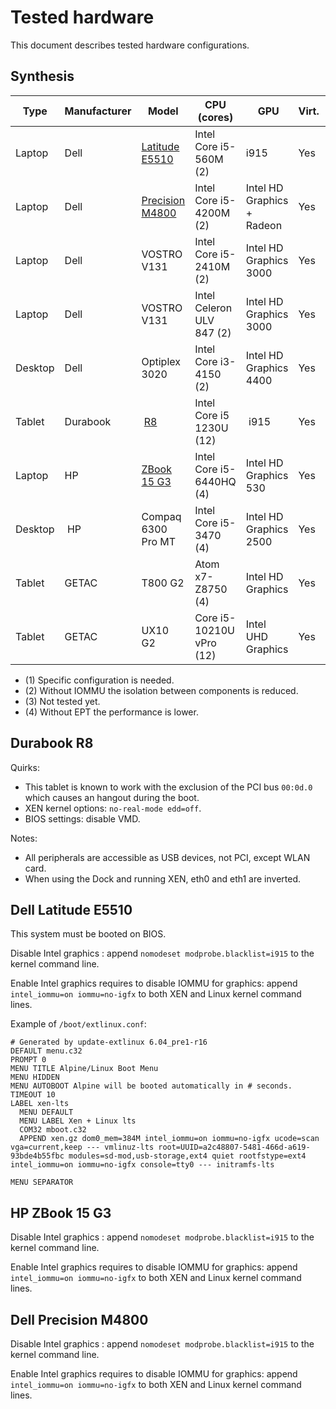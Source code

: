 # Tested hardware

This document describes tested hardware configurations.

## Synthesis

| Type | Manufacturer | Model | CPU (cores) | GPU | Virt. | IOMMU | EPT (4) | Boot mode | Compatibility |
|--|--|--|--|--|--|--|--|--|--|
| Laptop | Dell | [Latitude E5510](#dell-latitude-e5510) | Intel Core i5-560M (2) | i915 | Yes | Yes | No | BIOS | ★★★★★ |
| Laptop | Dell | [Precision M4800](#dell-precision-m4800) | Intel Core i5-4200M (2) | Intel HD Graphics + Radeon | Yes | No | No | UEFI | ★☆☆☆☆ (2) |
| Laptop | Dell | VOSTRO V131 | Intel Core i5-2410M (2) | Intel HD Graphics 3000 | Yes | No | Yes | UEFI | ★☆☆☆☆ (2) |
| Laptop | Dell | VOSTRO V131 | Intel Celeron ULV 847 (2) | Intel HD Graphics 3000 | Yes | No | No | UEFI | ★☆☆☆☆ (2) |
| Desktop | Dell | Optiplex 3020 | Intel Core i3-4150 (2) | Intel HD Graphics 4400 | Yes | No | Yes | BIOS | ★☆☆☆☆ (2) |
| Tablet | Durabook | [R8](#durabook-r8) | Intel Core i5 1230U (12) | i915 | Yes | Yes | Yes | UEFI | ★★★★★ |
| Laptop | HP | [ZBook 15 G3](#hp-zbook-15-g3) | Intel Core i5-6440HQ (4) | Intel HD Graphics 530 | Yes | Yes | Yes | UEFI | ★★★★★ |
| Desktop | HP | Compaq 6300 Pro MT | Intel Core i5-3470 (4) | Intel HD Graphics 2500 | Yes | Yes | Yes | | ★★★★★ (3) |
| Tablet | GETAC | T800 G2 | Atom x7-Z8750 (4) | Intel HD Graphics | Yes | Yes | Yes | UEFI | ★★★★★ (3) |
| Tablet | GETAC | UX10 G2 | Core i5-10210U vPro (12) | Intel UHD Graphics | Yes | Yes | Yes | UEFI | ☆☆☆☆☆ |

- (1) Specific configuration is needed.
- (2) Without IOMMU the isolation between components is reduced.
- (3) Not tested yet.
- (4) Without EPT the performance is lower.

## Durabook R8

Quirks:
- This tablet is known to work with the exclusion of the PCI bus `00:0d.0` which causes an hangout during the boot.
- XEN kernel options: `no-real-mode edd=off`.
- BIOS settings: disable VMD.

Notes:

- All peripherals are accessible as USB devices, not PCI, except WLAN card.
- When using the Dock and running XEN, eth0 and eth1 are inverted.

## Dell Latitude E5510

This system must be booted on BIOS.

Disable Intel graphics : append `nomodeset modprobe.blacklist=i915` to the kernel command line.

Enable Intel graphics requires to disable IOMMU for graphics: append `intel_iommu=on iommu=no-igfx` to both XEN and Linux kernel command lines.

Example of `/boot/extlinux.conf`:
```
# Generated by update-extlinux 6.04_pre1-r16
DEFAULT menu.c32
PROMPT 0
MENU TITLE Alpine/Linux Boot Menu
MENU HIDDEN
MENU AUTOBOOT Alpine will be booted automatically in # seconds.
TIMEOUT 10
LABEL xen-lts
  MENU DEFAULT
  MENU LABEL Xen + Linux lts
  COM32 mboot.c32
  APPEND xen.gz dom0_mem=384M intel_iommu=on iommu=no-igfx ucode=scan vga=current,keep --- vmlinuz-lts root=UUID=a2c48807-5481-466d-a619-93bde4b55fbc modules=sd-mod,usb-storage,ext4 quiet rootfstype=ext4 intel_iommu=on iommu=no-igfx console=tty0 --- initramfs-lts

MENU SEPARATOR
```

## HP ZBook 15 G3

Disable Intel graphics : append `nomodeset modprobe.blacklist=i915` to the kernel command line.

Enable Intel graphics requires to disable IOMMU for graphics: append `intel_iommu=on iommu=no-igfx` to both XEN and Linux kernel command lines.

## Dell Precision M4800

Disable Intel graphics : append `nomodeset modprobe.blacklist=i915` to the kernel command line.

Enable Intel graphics requires to disable IOMMU for graphics: append `intel_iommu=on iommu=no-igfx` to both XEN and Linux kernel command lines.